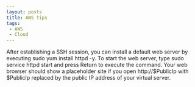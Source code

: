 ```yaml
---
layout: posts
title: AWS Tips
tags:
 - AWS
 - Cloud
---
```


After establishing a SSH session, you can install a default web server by executing sudo yum install httpd -y. To start the web server, type sudo service httpd start and press Return to execute the command. Your web browser should show a placeholder site if you open http://$PublicIp with $PublicIp replaced by the public IP address of your virtual server.
